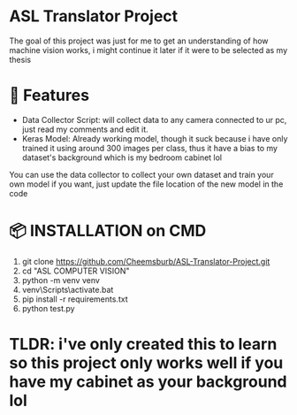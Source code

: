 # ASL Translator Project

The goal of this project was just for me to get an understanding of how machine vision works, i might continue it later if it were to be selected as my thesis

# 🚀 Features

- Data Collector Script:
  will collect data to any camera connected to ur pc, just read my comments and edit it.
- Keras Model:
  Already working model, though it suck because i have only trained it using around 300 images per class, thus it have a bias to my dataset's background which is my bedroom cabinet lol

You can use the data collector to collect your own dataset and train your own model if you want, just update the file location of the new model in the code

# 📦 INSTALLATION on CMD

1. git clone https://github.com/Cheemsburb/ASL-Translator-Project.git
2. cd "ASL COMPUTER VISION"
3. python -m venv venv
4. venv\Scripts\activate.bat
5. pip install -r requirements.txt
6. python test.py

# TLDR: i've only created this to learn so this project only works well if you have my cabinet as your background lol
